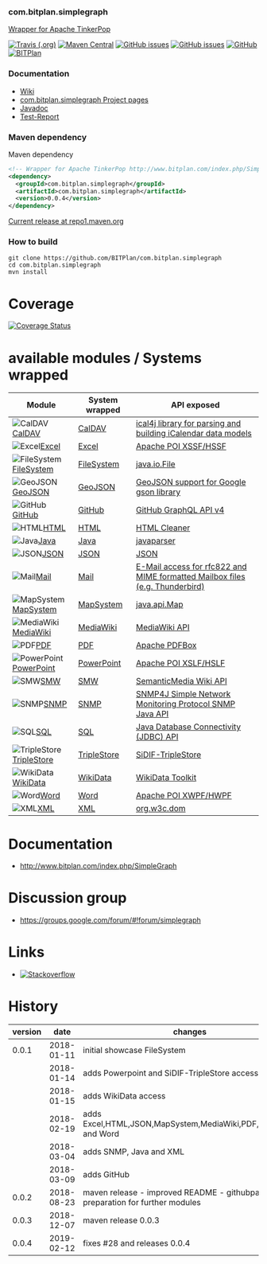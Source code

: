 ### com.bitplan.simplegraph
[Wrapper for Apache TinkerPop](http://www.bitplan.com/index.php/SimpleGraph)

[![Travis (.org)](https://img.shields.io/travis/BITPlan/com.bitplan.simplegraph.svg)](https://travis-ci.org/BITPlan/com.bitplan.simplegraph)
[![Maven Central](https://img.shields.io/maven-central/v/com.bitplan.simplegraph/com.bitplan.simplegraph.svg)](https://search.maven.org/artifact/com.bitplan.simplegraph/com.bitplan.simplegraph/0.0.4/jar)
[![GitHub issues](https://img.shields.io/github/issues/BITPlan/com.bitplan.simplegraph.svg)](https://github.com/BITPlan/com.bitplan.simplegraph/issues)
[![GitHub issues](https://img.shields.io/github/issues-closed/BITPlan/com.bitplan.simplegraph.svg)](https://github.com/BITPlan/com.bitplan.simplegraph/issues/?q=is%3Aissue+is%3Aclosed)
[![GitHub](https://img.shields.io/github/license/BITPlan/com.bitplan.simplegraph.svg)](https://www.apache.org/licenses/LICENSE-2.0)
[![BITPlan](http://wiki.bitplan.com/images/wiki/thumb/3/38/BITPlanLogoFontLessTransparent.png/198px-BITPlanLogoFontLessTransparent.png)](http://www.bitplan.com)

### Documentation
* [Wiki](http://www.bitplan.com/index.php/SimpleGraph)
* [com.bitplan.simplegraph Project pages](https://BITPlan.github.io/com.bitplan.simplegraph)
* [Javadoc](https://BITPlan.github.io/com.bitplan.simplegraph/com.bitplan.simplegraph/com.bitplan.simplegraph/apidocs/index.html)
* [Test-Report ](https://BITPlan.github.io/com.bitplan.simplegraph/com.bitplan.simplegraph/com.bitplan.simplegraph/surefire-report.html)
### Maven dependency

Maven dependency
```xml
<!-- Wrapper for Apache TinkerPop http://www.bitplan.com/index.php/SimpleGraph -->
<dependency>
  <groupId>com.bitplan.simplegraph</groupId>
  <artifactId>com.bitplan.simplegraph</artifactId>
  <version>0.0.4</version>
</dependency>
```

[Current release at repo1.maven.org](http://repo1.maven.org/maven2/com/bitplan/simplegraph/com.bitplan.simplegraph/0.0.4/)

### How to build
```
git clone https://github.com/BITPlan/com.bitplan.simplegraph
cd com.bitplan.simplegraph
mvn install
```
# Coverage
[![Coverage Status](https://coveralls.io/repos/github/BITPlan/com.bitplan.simplegraph/badge.svg?branch=master)](https://coveralls.io/github/BITPlan/com.bitplan.simplegraph?branch=master)

# available modules / Systems wrapped
| Module | System wrapped | API exposed |
|---------------------------------------------------------------------- | ---------------- | ----------- |
|![CalDAV](https://upload.wikimedia.org/wikipedia/commons/thumb/c/cd/Circle-icons-calendar.svg/100px-Circle-icons-calendar.svg.png)[CalDAV](http://www.bitplan.com/index.php/SimpleGraph-CalDAV) |[CalDAV](https://en.wikipedia.org/wiki/CalDAV) |[ical4j library for parsing and building iCalendar data models](https://github.com/ical4j/ical4j) 
|![Excel](https://upload.wikimedia.org/wikipedia/commons/thumb/8/86/Microsoft_Excel_2013_logo.svg/100px-Microsoft_Excel_2013_logo.svg.png)[Excel](http://www.bitplan.com/index.php/SimpleGraph-Excel) |[Excel](https://en.wikipedia.org/wiki/Microsoft_Excel) |[Apache POI XSSF/HSSF](https://poi.apache.org/spreadsheet/quick-guide.html)
|![FileSystem](https://upload.wikimedia.org/wikipedia/commons/thumb/f/f3/Folder.svg/100px-Folder.svg.png)[FileSystem](http://www.bitplan.com/index.php/SimpleGraph-FileSystem) |[FileSystem](https://en.wikipedia.org/wiki/File_system) |[java.io.File](https://docs.oracle.com/javase/8/docs/api/java/io/File.html)
|![GeoJSON](https://upload.wikimedia.org/wikipedia/commons/thumb/5/55/SFA_Polygon_with_hole.svg/100px-SFA_Polygon_with_hole.svg.png)[GeoJSON](http://www.bitplan.com/index.php/SimpleGraph-GeoJSON) |[GeoJSON](https://en.wikipedia.org/wiki/GeoJSON) |[GeoJSON support for Google gson library](https://github.com/filosganga/geogson) 
|![GitHub](http://wiki.bitplan.com/images/wiki/thumb/6/61/Octocat.png/100px-Octocat.png)[GitHub](http://www.bitplan.com/index.php/SimpleGraph-GitHub) |[GitHub](https://github.com) |[GitHub GraphQL API v4](https://developer.github.com/v4/) 
|![HTML](https://upload.wikimedia.org/wikipedia/commons/thumb/6/61/HTML5_logo_and_wordmark.svg/100px-HTML5_logo_and_wordmark.svg.png)[HTML](http://www.bitplan.com/index.php/SimpleGraph-HTML) |[HTML](https://en.wikipedia.org/wiki/HTML) |[HTML Cleaner](http://htmlcleaner.sourceforge.net/)
|![Java](http://wiki.bitplan.com/images/wiki/thumb/e/e1/Java-Logo.svg/100px-Java-Logo.svg.png)[Java](http://www.bitplan.com/index.php/SimpleGraph-Java) |[Java](https://en.wikipedia.org/wiki/Java_(programming_language)) |[javaparser](https://github.com/javaparser/javaparser) 
|![JSON](https://upload.wikimedia.org/wikipedia/commons/thumb/c/c9/JSON_vector_logo.svg/100px-JSON_vector_logo.svg.png)[JSON](http://www.bitplan.com/index.php/SimpleGraph-JSON) |[JSON](https://en.wikipedia.org/wiki/JavaScript_Object_Notation) |[JSON](https://www.json.org/)
![Mail](https://upload.wikimedia.org/wikipedia/commons/thumb/6/6e/Email_Icon.svg/100px-Email_Icon.svg.png)[Mail](http://www.bitplan.com/index.php/SimpleGraph-Mail) |[Mail](https://en.wikipedia.org/wiki/MIME) |[E-Mail access for rfc822 and MIME formatted Mailbox files (e.g. Thunderbird)](https://james.apache.org/mime4j/) 
|![MapSystem](http://wiki.bitplan.com/images/wiki/thumb/4/43/Map.png/100px-Map.png)[MapSystem](http://www.bitplan.com/index.php/SimpleGraph-MapSystem) |[MapSystem](https://en.wikipedia.org/wiki/Hash_table) |[java.api.Map](https://docs.oracle.com/javase/8/docs/api/java/util/Map.html)
|![MediaWiki](https://upload.wikimedia.org/wikipedia/commons/thumb/3/30/Mediawiki_logo_reworked.svg/100px-Mediawiki_logo_reworked.svg.png)[MediaWiki](http://www.bitplan.com/index.php/SimpleGraph-MediaWiki) |[MediaWiki](https://www.mediawiki.org/wiki/API:Main_page_MediaWiki) |[MediaWiki API](https://www.mediawiki.org/wiki/API:Main_page)
|![PDF](https://upload.wikimedia.org/wikipedia/commons/thumb/e/ec/Pdf_by_mimooh.svg/100px-Pdf_by_mimooh.svg.png)[PDF](http://www.bitplan.com/index.php/SimpleGraph-PDF) |[PDF](https://de.wikipedia.org/wiki/Portable_Document_Format) |[Apache PDFBox](https://pdfbox.apache.org/)
|![PowerPoint](https://upload.wikimedia.org/wikipedia/commons/thumb/b/b0/Microsoft_PowerPoint_2013_logo.svg/100px-Microsoft_PowerPoint_2013_logo.svg.png)[PowerPoint](http://www.bitplan.com/index.php/SimpleGraph-PowerPoint) |[PowerPoint](https://en.wikipedia.org/wiki/Microsoft_PowerPoint) |[Apache POI XSLF/HSLF](https://poi.apache.org/slideshow/xslf-cookbook.html)
|![SMW](https://upload.wikimedia.org/wikipedia/commons/thumb/a/ac/SemanticMediaWiki_Logo.png/100px-SemanticMediaWiki_Logo.png)[SMW](http://www.bitplan.com/index.php/SimpleGraph-SMW) |[SMW](https://en.wikipedia.org/wiki/SMW) |[SemanticMedia Wiki API](https://www.semantic-mediawiki.org/wiki/Help:API)
|![SNMP](http://wiki.bitplan.com/images/wiki/5/5d/Snmp.png)[SNMP](http://www.bitplan.com/index.php/SimpleGraph-SNMP) |[SNMP](https://en.wikipedia.org/wiki/Simple_Network_Management_Protocol) |[SNMP4J Simple Network Monitoring Protocol SNMP Java API](http://www.snmp4j.org/)
|![SQL](http://wiki.bitplan.com/images/wiki/thumb/1/18/Database.svg/100px-Database.svg.png)[SQL](http://www.bitplan.com/index.php/SimpleGraph-SQL) |[SQL](https://en.wikipedia.org/wiki/SQL) |[Java Database Connectivity (JDBC) API](https://docs.oracle.com/javase/8/docs/api/java/sql/package-summary.html)
|![TripleStore](http://wiki.bitplan.com/images/wiki/thumb/5/52/TripleStore-Icon.png/100px-TripleStore-Icon.png)[TripleStore](http://www.bitplan.com/index.php/SimpleGraph-TripleStore) |[TripleStore](https://en.wikipedia.org/wiki/Triplestore) |[SiDIF-TripleStore](https://github.com/BITPlan/org.sidif.triplestore)
|![WikiData](https://upload.wikimedia.org/wikipedia/commons/thumb/6/66/Wikidata-logo-en.svg/100px-Wikidata-logo-en.svg.png)[WikiData](http://www.bitplan.com/index.php/SimpleGraph-WikiData) |[WikiData](https://en.wikipedia.org/wiki/Wikidata) |[WikiData Toolkit](https://github.com/Wikidata/Wikidata-Toolkit)
|![Word](https://upload.wikimedia.org/wikipedia/commons/thumb/4/4f/Microsoft_Word_2013_logo.svg/100px-Microsoft_Word_2013_logo.svg.png)[Word](http://www.bitplan.com/index.php/SimpleGraph-Word) |[Word](https://en.wikipedia.org/wiki/Word) |[Apache POI XWPF/HWPF](https://poi.apache.org/document/quick-guide-xwpf.html) 
|![XML](https://upload.wikimedia.org/wikipedia/commons/thumb/9/9d/Xml_logo.svg/150px-Xml_logo.svg.png)[XML](http://www.bitplan.com/index.php/SimpleGraph-XML) |[XML](https://en.wikipedia.org/wiki/XML) |[org.w3c.dom](https://docs.oracle.com/javase/7/docs/api/org/w3c/dom/package-summary.html) 

# Documentation
* http://www.bitplan.com/index.php/SimpleGraph

# Discussion group
* https://groups.google.com/forum/#!forum/simplegraph

# Links

* [![Stackoverflow](https://upload.wikimedia.org/wikipedia/commons/thumb/0/02/Stack_Overflow_logo.svg/150px-Stack_Overflow_logo.svg.png)](https://stackoverflow.com/questions/tagged/simplegraph)

# History     
| version | date       | changes
| ------- | ---------- | --------------------------------
| 0.0.1   | 2018-01-11 | initial showcase FileSystem
|         | 2018-01-14 | adds Powerpoint and SiDIF-TripleStore access
|         | 2018-01-15 | adds WikiData access
|         | 2018-02-19 | adds Excel,HTML,JSON,MapSystem,MediaWiki,PDF,SMW,SQL and Word
|         | 2018-03-04 | adds SNMP, Java and XML
|         | 2018-03-09 | adds GitHub
| 0.0.2   | 2018-08-23 | maven release - improved README - githubpages - preparation for further modules
| 0.0.3   | 2018-12-07 | maven release 0.0.3
| 0.0.4   | 2019-02-12 | fixes #28 and releases 0.0.4
